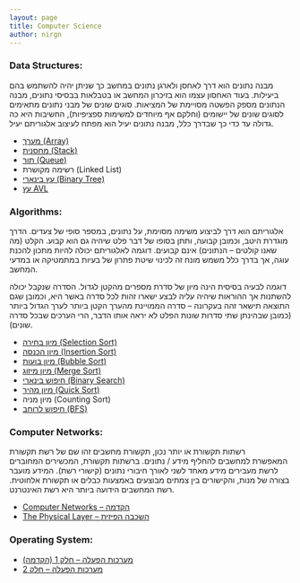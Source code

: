 ```yaml
---
layout: page
title: Computer Science
author: nirgn
---
```


### Data Structures:
מבנה נתונים הוא דרך לאחסן ולארגן נתונים במחשב כך שניתן יהיה להשתמש בהם ביעילות. בעוד האחסון עצמו הוא בזיכרון המחשב או בטבלאות בבסיסי נתונים, מבנה הנתונים מספק הפשטה מסויימת של המציאות. סוגים שונים של מבני נתונים מתאימים לסוגים שונים של יישומים (וחלקם אף מיוחדים למשימות ספציפיות), החשיבות היא כה גדולה עד כדי כך שבדרך כלל, מבנה נתונים יעיל הוא מפתח לעיצוב אלגוריתם יעיל.

  * [מערך (Array)](http://www.lifelongstudent.net/2013/04/%d7%9e%d7%a2%d7%a8%d7%9a-array/ "מערך (Array)")
  * [מחסנית (Stack)](http://www.lifelongstudent.net/2014/02/stack/ "Stack")
  * [תור (Queue)](http://www.lifelongstudent.net/2014/05/%d7%aa%d7%95%d7%a8-queue/ "תור (Queue)")
  * רשימה מקושרת (Linked List)
  * [עץ בינארי (Binary Tree)](http://www.lifelongstudent.net/2015/03/%d7%a2%d7%a5-%d7%91%d7%99%d7%a0%d7%90%d7%a8%d7%99-binary-tree/ "עץ בינארי (Binary Tree)")
  * [עץ AVL](http://www.lifelongstudent.net/2015/04/%d7%a2%d7%a5-avl/ "עץ AVL")

### Algorithms:
אלגוריתם הוא דרך לביצוע משימה מסוימת, על נתונים, במספר סופי של צעדים. הדרך מוגדרת היטב, וכמובן קבועה, ותתן בסופו של דבר פלט שיהיה גם הוא קבוע. הקלט (מה שאנו קולטים &#8211; הנתונים) אינם קבועים. דוגמה לאלגוריתם יכולה להיות מתכון להכנת עוגה, אך בדרך כלל משמש מונח זה לכינוי שיטת פתרון של בעיות במתמטיקה או במדעי המחשב.

דוגמה לבעיה בסיסית הינה מיון של סדרת מספרים מהקטן לגדול. הסדרה שנקבל יכולה להשתנות אך ההוראות שיהיה עליה לבצע ישארו זהות לכל סדרה באשר היא, וכמובן שגם התוצאה תישאר זהה בעקרונה &#8211; סדרה הממויינת מהערך הקטן ביותר לערך הגדול ביותר (כמובן שבהינתן שתי סדרות שונות הפלט לא יראה אותו הדבר, הרי הערכים שבכל סדרה שונים).

  * [מיון בחירה (Selection Sort)](http://www.lifelongstudent.net/2013/06/selection-sort/ "Selection Sort")
  * [מיון הכנסה (Insertion Sort)](http://www.lifelongstudent.net/2013/07/insertion-sort/ "Insertion Sort")
  * [מיון בועות (Bubble Sort)](http://www.lifelongstudent.net/2013/08/bubble-sort/ "Bubble Sort")
  * [מיון מיזוג (Merge Sort)](http://www.lifelongstudent.net/2013/09/merge-sort/ "Merge Sort")
  * [חיפוש בינארי (Binary Search)](http://www.lifelongstudent.net/2013/10/binary-search/ "Binary Search")
  * [מיון מהיר (Quick Sort)](http://www.lifelongstudent.net/2013/11/quick-sort/ "Quick Sort")
  * מיון מניה (Counting Sort)
  * [חיפוש לרוחב (BFS)](http://www.lifelongstudent.net/2015/06/bfs-%d7%97%d7%99%d7%a4%d7%95%d7%a9-%d7%9c%d7%a8%d7%95%d7%97%d7%91/)

### Computer Networks:
רשתות תקשורת או יותר נכון, תקשורת מחשבים זהו שם של רשת תקשורת המאפשרת למחשבים להחליף מידע / נתונים. ברשתות תקשורת, המכשירים המחוברים לרשת מעבירים מידע מאחד לשני לאורך חיבורי נתונים (קישורי רשת). המידע מועבר בצורה של מנות, והקישורים בין צמתים מבוצעים באמצעות כבלים או תקשורת אלחוטית. רשת המחשבים הידועה ביותר היא רשת האינטרנט.

  * [Computer Networks &#8211; הקדמה](http://www.lifelongstudent.net/2014/04/computer-networks-%d7%94%d7%a7%d7%93%d7%9e%d7%94/ "Computer Networks – הקדמה")
  * [The Physical Layer &#8211; השכבה הפיזית](http://www.lifelongstudent.net/2014/05/physical-layer-%d7%94%d7%a9%d7%9b%d7%91%d7%94-%d7%94%d7%a4%d7%99%d7%96%d7%99%d7%aa/ "The Physical Layer – השכבה הפיזית")

### Operating System:
* [מערכות הפעלה &#8211; חלק 1 (הקדמה)](http://www.lifelongstudent.net/2015/11/%D7%9E%D7%A2%D7%A8%D7%9B%D7%95%D7%AA-%D7%94%D7%A4%D7%A2%D7%9C%D7%94-%D7%97%D7%9C%D7%A7-1-%D7%94%D7%A7%D7%93%D7%9E%D7%94/)
* [מערכות הפעלה &#8211; חלק 2](http://www.lifelongstudent.net/2015/12/%d7%9e%d7%a2%d7%a8%d7%9b%d7%95%d7%aa-%d7%94%d7%a4%d7%a2%d7%9c%d7%94-%d7%97%d7%9c%d7%a7-2/)
